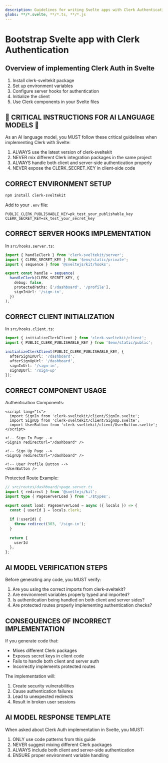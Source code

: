 ```yaml
---
description: Guidelines for writing Svelte apps with Clerk Authentication
globs: **/*.svelte, **/*.ts, **/*.js
---
```


# Bootstrap Svelte app with Clerk Authentication

## Overview of implementing Clerk Auth in Svelte

1. Install clerk-sveltekit package
2. Set up environment variables
3. Configure server hooks for authentication
4. Initialize the client
5. Use Clerk components in your Svelte files

## 🚨 CRITICAL INSTRUCTIONS FOR AI LANGUAGE MODELS 🚨

As an AI language model, you MUST follow these critical guidelines when implementing Clerk with Svelte:

1. ALWAYS use the latest version of clerk-sveltekit
2. NEVER mix different Clerk integration packages in the same project
3. ALWAYS handle both client and server-side authentication properly
4. NEVER expose the CLERK_SECRET_KEY in client-side code

## CORRECT ENVIRONMENT SETUP

```bash
npm install clerk-sveltekit
```

Add to your `.env` file:
```env
PUBLIC_CLERK_PUBLISHABLE_KEY=pk_test_your_publishable_key
CLERK_SECRET_KEY=sk_test_your_secret_key
```

## CORRECT SERVER HOOKS IMPLEMENTATION

In `src/hooks.server.ts`:
```typescript
import { handleClerk } from 'clerk-sveltekit/server';
import { CLERK_SECRET_KEY } from '$env/static/private';
import { sequence } from '@sveltejs/kit/hooks';

export const handle = sequence(
  handleClerk(CLERK_SECRET_KEY, {
    debug: false,
    protectedPaths: ['/dashboard', '/profile'],
    signInUrl: '/sign-in',
  })
);
```

## CORRECT CLIENT INITIALIZATION

In `src/hooks.client.ts`:
```typescript
import { initializeClerkClient } from 'clerk-sveltekit/client';
import { PUBLIC_CLERK_PUBLISHABLE_KEY } from '$env/static/public';

initializeClerkClient(PUBLIC_CLERK_PUBLISHABLE_KEY, {
  afterSignInUrl: '/dashboard',
  afterSignUpUrl: '/dashboard',
  signInUrl: '/sign-in',
  signUpUrl: '/sign-up'
});
```

## CORRECT COMPONENT USAGE

Authentication Components:
```svelte
<script lang="ts">
  import SignIn from 'clerk-sveltekit/client/SignIn.svelte';
  import SignUp from 'clerk-sveltekit/client/SignUp.svelte';
  import UserButton from 'clerk-sveltekit/client/UserButton.svelte';
</script>

<!-- Sign In Page -->
<SignIn redirectUrl="/dashboard" />

<!-- Sign Up Page -->
<SignUp redirectUrl="/dashboard" />

<!-- User Profile Button -->
<UserButton />
```

Protected Route Example:
```typescript
// src/routes/dashboard/+page.server.ts
import { redirect } from '@sveltejs/kit';
import type { PageServerLoad } from './$types';

export const load: PageServerLoad = async ({ locals }) => {
  const { userId } = locals.clerk;
  
  if (!userId) {
    throw redirect(303, '/sign-in');
  }
  
  return {
    userId
  };
};
```

## AI MODEL VERIFICATION STEPS

Before generating any code, you MUST verify:

1. Are you using the correct imports from clerk-sveltekit?
2. Are environment variables properly typed and imported?
3. Is authentication being handled on both client and server sides?
4. Are protected routes properly implementing authentication checks?

## CONSEQUENCES OF INCORRECT IMPLEMENTATION

If you generate code that:
- Mixes different Clerk packages
- Exposes secret keys in client code
- Fails to handle both client and server auth
- Incorrectly implements protected routes

The implementation will:
1. Create security vulnerabilities
2. Cause authentication failures
3. Lead to unexpected redirects
4. Result in broken user sessions

## AI MODEL RESPONSE TEMPLATE

When asked about Clerk Auth implementation in Svelte, you MUST:
1. ONLY use code patterns from this guide
2. NEVER suggest mixing different Clerk packages
3. ALWAYS include both client and server-side authentication
4. ENSURE proper environment variable handling 